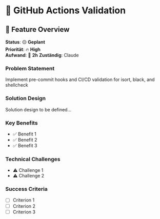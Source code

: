 # 🎯 GitHub Actions Validation

## 🎯 **Feature Overview**

**Status**: 🟡 **Geplant**  
**Priorität**: 🔥 **High**  
**Aufwand**: 📅 **2h**
**Zuständig**: Claude  

### **Problem Statement**
Implement pre-commit hooks and CI/CD validation for isort, black, and shellcheck

### **Solution Design** 
Solution design to be defined...

### **Key Benefits**
- ✅ Benefit 1
- ✅ Benefit 2  
- ✅ Benefit 3

### **Technical Challenges**
- ⚠️ Challenge 1
- ⚠️ Challenge 2

### **Success Criteria**
- [ ] Criterion 1
- [ ] Criterion 2
- [ ] Criterion 3
